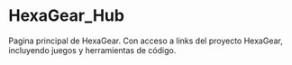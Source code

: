 # HexaGear_Hub
Pagina principal de HexaGear. Con acceso a links del proyecto HexaGear, incluyendo juegos y herramientas de código.
